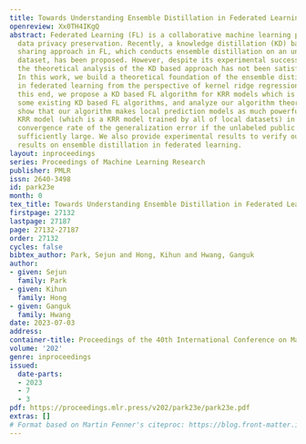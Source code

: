 ```yaml
---
title: Towards Understanding Ensemble Distillation in Federated Learning
openreview: Xx0TH4IKgQ
abstract: Federated Learning (FL) is a collaborative machine learning paradigm for
  data privacy preservation. Recently, a knowledge distillation (KD) based information
  sharing approach in FL, which conducts ensemble distillation on an unlabeled public
  dataset, has been proposed. However, despite its experimental success and usefulness,
  the theoretical analysis of the KD based approach has not been satisfactorily conducted.
  In this work, we build a theoretical foundation of the ensemble distillation framework
  in federated learning from the perspective of kernel ridge regression (KRR). In
  this end, we propose a KD based FL algorithm for KRR models which is related with
  some existing KD based FL algorithms, and analyze our algorithm theoretically. We
  show that our algorithm makes local prediction models as much powerful as the centralized
  KRR model (which is a KRR model trained by all of local datasets) in terms of the
  convergence rate of the generalization error if the unlabeled public dataset is
  sufficiently large. We also provide experimental results to verify our theoretical
  results on ensemble distillation in federated learning.
layout: inproceedings
series: Proceedings of Machine Learning Research
publisher: PMLR
issn: 2640-3498
id: park23e
month: 0
tex_title: Towards Understanding Ensemble Distillation in Federated Learning
firstpage: 27132
lastpage: 27187
page: 27132-27187
order: 27132
cycles: false
bibtex_author: Park, Sejun and Hong, Kihun and Hwang, Ganguk
author:
- given: Sejun
  family: Park
- given: Kihun
  family: Hong
- given: Ganguk
  family: Hwang
date: 2023-07-03
address: 
container-title: Proceedings of the 40th International Conference on Machine Learning
volume: '202'
genre: inproceedings
issued:
  date-parts:
  - 2023
  - 7
  - 3
pdf: https://proceedings.mlr.press/v202/park23e/park23e.pdf
extras: []
# Format based on Martin Fenner's citeproc: https://blog.front-matter.io/posts/citeproc-yaml-for-bibliographies/
---
```

